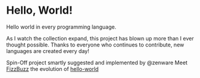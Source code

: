Hello, World!
=============

Hello world in every programming language.

As I watch the collection expand, this project has blown up more than I ever thought possible.
Thanks to everyone who continues to contribute, new languages are created every day!

Spin-Off project smartly suggested and implemented by @zenware
Meet [FizzBuzz](https://github.com/zenware/FizzBuzz) the evolution of [hello-world](https://github.com/leachim6/hello-world)
